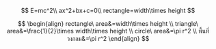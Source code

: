 $$
E=mc^2\\
ax^2+bx+c=0\\
rectangle=width\times height
$$

$$
\begin{align}
rectangle\ area&=width\times height
\\
triangle\ area&=\frac{1}{2}\times width\times height
\\
circle\ area&=\pi r^2
\\
พื้นที่วงกลม&=\pi r^2
\end{align}
$$